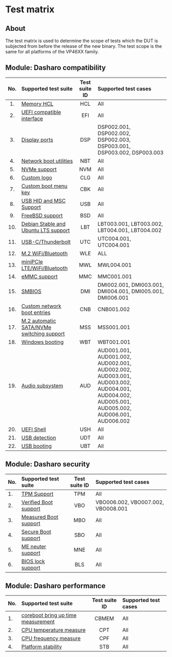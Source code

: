 # Test matrix

## About

The test matrix is used to determine the scope of tests which the DUT is
subjected from before the release of the new binary. The test scope is the same
for all platforms of the VP46XX family.

## Module: Dasharo compatibility

| No.  | Supported test suite                              | Test suite ID | Supported test cases                 |
|:----:|:--------------------------------------------------|:-------------:|:-------------------------------------|
| 1.   | [Memory HCL][HCL]                                 | HCL           | All                                  |
| 2.   | [UEFI compatible interface][EFI]                  | EFI           | All                                  |
| 3.   | [Display ports][DSP]                              | DSP           | DSP002.001, DSP002.002, DSP002.003, DSP003.001, DSP003.002, DSP003.003 |
| 4.   | [Network boot utilities][NBT]                     | NBT           | All                                  |
| 5.   | [NVMe support][NVM]                               | NVM           | All                                  |
| 6.   | [Custom logo][CLG]                                | CLG           | All                                  |
| 7.   | [Custom boot menu key][CBK]                       | CBK           | All                                  |
| 8.   | [USB HID and MSC Support][USB]                    | USB           | All                                  |
| 9.   | [FreeBSD support][BSD]                            | BSD           | All                                  |
| 10.  | [Debian Stable and Ubuntu LTS support][LBT]       | LBT           | LBT003.001, LBT003.002, LBT004.001, LBT004.002|
| 11.  | [USB-C/Thunderbolt][UTC]                          | UTC           | UTC004.001, UTC004.001               |
| 12.  | [M.2 WiFi/Bluetooth][WLE]                         | WLE           | ALL                                  |
| 13.  | [miniPCIe LTE/WiFi/Bluetooth][MWL]                | MWL           | MWL004.001                           |
| 14.  | [eMMC support][MMC]                               | MMC           | MMC001.001                           |
| 15.  | [SMBIOS][DMI]                                     | DMI           | DMI002.001, DMI003.001, DMI004.001, DMI005.001, DMI006.001 |
| 16.  | [Custom network boot entries][CNB]                | CNB           | CNB001.002                           |
| 17.  | [M.2 automatic SATA/NVMe switching support][MSS]  | MSS           | MSS001.001                           |
| 18.  | [Windows booting][WBT]                            | WBT           | WBT001.001                           |
| 19.  | [Audio subsystem][AUD]                            | AUD           | AUD001.001, AUD001.002, AUD002.001, AUD002.002, AUD003.001, AUD003.002, AUD004.001, AUD004.002, AUD005.001, AUD005.002, AUD006.001, AUD006.002 |
| 20.  | [UEFI Shell][USH]                                 | USH           | All                                  |
| 21.  | [USB detection][UDT]                              | UDT           | All                                  |
| 22.  | [USB booting][UBT]                                | UBT           | All                                  |

[HCL]: ../../unified-test-documentation/dasharo-compatibility/301-memory-hcl.md
[EFI]: ../../unified-test-documentation/dasharo-compatibility/30M-uefi-compatible-interface.md
[DSP]: ../../unified-test-documentation/dasharo-compatibility/31E-display-ports-and-lcd.md
[NBT]: ../../unified-test-documentation/dasharo-compatibility/315b-netboot-utilities.md
[NVM]: ../../unified-test-documentation/dasharo-compatibility/312-nvme-support.md
[CLG]: ../../unified-test-documentation/dasharo-compatibility/304-custom-logo.md
[CBK]: ../../unified-test-documentation/dasharo-compatibility/303-custom-boot-menu-key.md
[USB]: ../../unified-test-documentation/dasharo-compatibility/306-usb-hid-and-msc-support.md
[BSD]: ../../unified-test-documentation/dasharo-compatibility/307-freebsd-support.md
[LBT]: ../../unified-test-documentation/dasharo-compatibility/308-debian-stable-and-ubuntu-lts-support.md
[UTC]: ../../unified-test-documentation/dasharo-compatibility/31H-usb-type-c.md
[WLE]: ../../unified-test-documentation/dasharo-compatibility/318-m2-wifi-bluetooth.md
[MWL]: ../../unified-test-documentation/dasharo-compatibility/31K-minipcie-verification.md
[MMC]: ../../unified-test-documentation/dasharo-compatibility/31M-emmc-support.md
[DMI]: ../../unified-test-documentation/dasharo-compatibility/31L-smbios.md
[CNB]: ../../unified-test-documentation/dasharo-compatibility/30A-custom-network-boot-entries.md
[MSS]: ../../unified-test-documentation/dasharo-compatibility/31I-nvme-switching.md
[WBT]: ../../unified-test-documentation/dasharo-compatibility/31A-windows-booting.md
[AUD]: ../../unified-test-documentation/dasharo-compatibility/31F-audio-subsystem.md
[USH]: ../../unified-test-documentation/dasharo-compatibility/30P-uefi-shell.md
[UDT]: ../../unified-test-documentation/dasharo-compatibility/31O-usb-detect.md
[UBT]: ../../unified-test-documentation/dasharo-compatibility/31N-usb-boot.md

## Module: Dasharo security

| No.  | Supported test suite                              | Test suite ID | Supported test cases                 |
|:-----|:--------------------------------------------------|:-------------:|:-------------------------------------|
| 1.   | [TPM Support][TPM]                                | TPM           | All                                  |
| 2.   | [Verified Boot support][VBO]                      | VBO           | VBO006.002, VBO007.002, VBO008.001   |
| 3.   | [Measured Boot support][MBO]                      | MBO           | All                                  |
| 4.   | [Secure Boot support][SBO]                        | SBO           | All                                  |
| 5.   | [ME neuter support][MNE]                          | MNE           | All                                  |
| 6.   | [BIOS lock support][BLS]                          | BLS           | All                                  |

[TPM]: ../../unified-test-documentation/dasharo-security/200-tpm-support.md
[VBO]: ../../unified-test-documentation/dasharo-security/201-verified-boot.md
[MBO]: ../../unified-test-documentation/dasharo-security/203-measured-boot.md
[SBO]: ../../unified-test-documentation/dasharo-security/206-secure-boot.md
[MNE]: ../../unified-test-documentation/dasharo-security/20F-me-neuter.md
[BLS]: ../../unified-test-documentation/dasharo-security/20J-bios-lock-support.md

## Module: Dasharo performance

| No.  | Supported test suite                              | Test suite ID | Supported test cases                 |
|:-----|:--------------------------------------------------|:-------------:|:-------------------------------------|
| 1.   | [coreboot bring up time measurement][CBMEM]       | CBMEM         | All                                  |
| 2.   | [CPU temperature measure][CPT]                    | CPT           | All                                  |
| 3.   | [CPU frequency measure][CPF]                      | CPF           | All                                  |
| 4.   | [Platform stability][STB]                         | STB           | All                                  |

[CBMEM]: ../../unified-test-documentation/dasharo-performance/400-coreboot-boot-measure.md
[CPT]: ../../unified-test-documentation/dasharo-performance/401-cpu-temperature.md
[CPF]: ../../unified-test-documentation/dasharo-performance/402-cpu-frequency.md
[STB]: ../../unified-test-documentation/dasharo-performance/404-platform-stability.md
